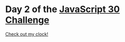 # Day 2 of the [JavaScript 30 Challenge](https://javascript30.com/)

[Check out my clock!](https://alexandriamw.github.io/Clock/)